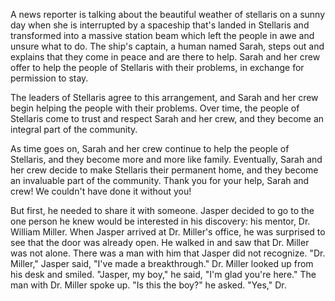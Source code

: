 A news reporter is talking about the beautiful weather of stellaris on a sunny day when she is interrupted by a spaceship that's landed in Stellaris and transformed into a massive station beam which left the people in awe and unsure what to do. The ship's captain, a human named Sarah, steps out and explains that they come in peace and are there to help. Sarah and her crew offer to help the people of Stellaris with their problems, in exchange for permission to stay.




The leaders of Stellaris agree to this arrangement, and Sarah and her crew begin helping the people with their problems. Over time, the people of Stellaris come to trust and respect Sarah and her crew, and they become an integral part of the community.

  

As time goes on, Sarah and her crew continue to help the people of Stellaris, and they become more and more like family. Eventually, Sarah and her crew decide to make Stellaris their permanent home, and they become an invaluable part of the community. Thank you for your help, Sarah and crew! We couldn't have done it without you!













But first, he needed to share it with someone. Jasper decided to go to the one person he knew would be interested in his discovery: his mentor, Dr. William Miller. When Jasper arrived at Dr. Miller's office, he was surprised to see that the door was already open. He walked in and saw that Dr. Miller was not alone. There was a man with him that Jasper did not recognize. "Dr. Miller," Jasper said, "I've made a breakthrough." Dr. Miller looked up from his desk and smiled. "Jasper, my boy," he said, "I'm glad you're here." The man with Dr. Miller spoke up. "Is this the boy?" he asked. "Yes," Dr.